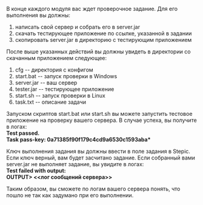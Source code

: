 В конце каждого модуля вас ждет проверочное задание. Для его выполнения вы должны:
1) написать свой сервер и собрать его в server.jar
2) скачать тестирующее приложение по ссылке, указанной в задании
3) скопировать server.jar в директорию с тестирующим приложением

После выше указанных действий вы должны увидеть в директории со скачанным приложением следующее:
1) cfg -- директория с конфигом
2) start.bat -- запуск проверки в Windows
3) server.jar -- ваш сервер
4) tester.jar -- тестирующее приложение
5) start.sh -- запуск проверки в Linux
6) task.txt -- описание задачи

Запуском скриптов start.bat или start.sh вы можете запустить тестовое приложение на проверку вашего сервера.
В случае успеха, вы получите в логах:
<br><b>Test passed.<br>
Task pass-key: 0a71385f90f179c4cd9a6530c1593aba*</b>

Ключ выполнения задания вы должны ввести в поле задания в Stepic. Если ключ верный, вам будет засчитано задание.
Если собранный вами server.jar не выполняет задание, вы увидите в логах:
<br><b>Test failed with output:<br>
OUTPUT> <<лог сообщений сервера>></b>

Таким образом, вы сможете по логам вашего сервера понять, что пошло не так как задумано при его выполнении.